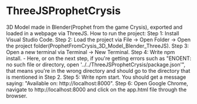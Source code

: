 # ThreeJSProphetCrysis
3D Model made in Blender(Prophet from the game Crysis), exported and loaded in a webpage via ThreeJS.
How to run the project:
Step 1: Install Visual Studio Code.
Step 2: Load the project via File -> Open Folder -> Open the project folder(ProphetFromCrysis_3D_Model_Blender_ThreeJS).
Step 3: Open a new terminal via Terminal -> New Terminal.
Step 4: Write npm install. - Here, or on the next step, if you're getting errors such as "ENOENT: no such file or directory, open '../../ThreeJSProphetCrysis/package.json'", that means you're in the wrong directory and should go to the directory that is mentioned in Step 2.
Step 5: Write npm start.
You should get a message saying: "Available on: http://localhost:8000".
Step 6: Open Google Chrome, navigate to http://localhost:8000 and click on the app.html file through the browser.
